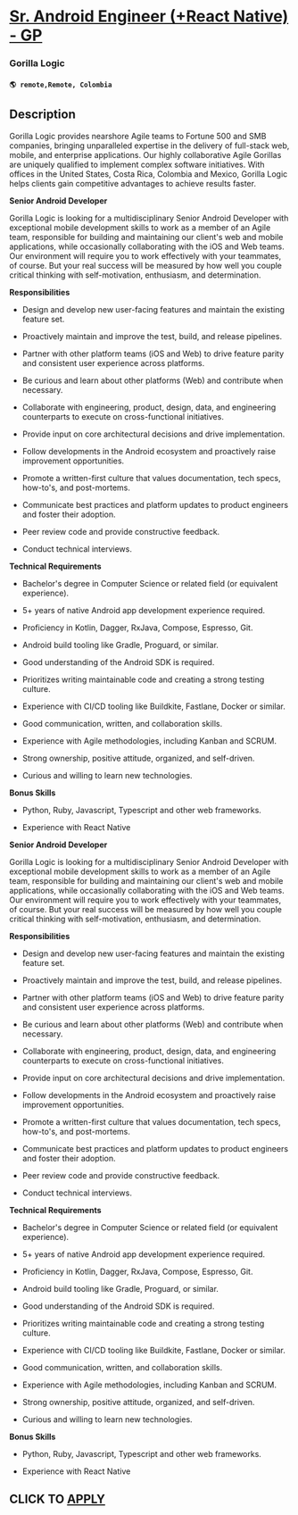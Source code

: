 # [Sr. Android Engineer (+React Native) - GP](https://www.remotewlb.com/apply/sr-android-engineer-react-native-gp)  
### Gorilla Logic  
#### `🌎 remote,Remote, Colombia`  

## Description

Gorilla Logic provides nearshore Agile teams to Fortune 500 and SMB companies, bringing unparalleled expertise in the delivery of full-stack web, mobile, and enterprise applications. Our highly collaborative Agile Gorillas are uniquely qualified to implement complex software initiatives. With offices in the United States, Costa Rica, Colombia and Mexico, Gorilla Logic helps clients gain competitive advantages to achieve results faster.

  

 **Senior Android Developer**

  

Gorilla Logic is looking for a multidisciplinary Senior Android Developer with exceptional mobile development skills to work as a member of an Agile team, responsible for building and maintaining our client's web and mobile applications, while occasionally collaborating with the iOS and Web teams. Our environment will require you to work effectively with your teammates, of course. But your real success will be measured by how well you couple critical thinking with self-motivation, enthusiasm, and determination.

  

 **Responsibilities**

  

* Design and develop new user-facing features and maintain the existing feature set.

* Proactively maintain and improve the test, build, and release pipelines.

* Partner with other platform teams (iOS and Web) to drive feature parity and consistent user experience across platforms.

* Be curious and learn about other platforms (Web) and contribute when necessary.

* Collaborate with engineering, product, design, data, and engineering counterparts to execute on cross-functional initiatives.

* Provide input on core architectural decisions and drive implementation.

* Follow developments in the Android ecosystem and proactively raise improvement opportunities.

* Promote a written-first culture that values documentation, tech specs, how-to's, and post-mortems.

* Communicate best practices and platform updates to product engineers and foster their adoption.

* Peer review code and provide constructive feedback.

* Conduct technical interviews.

  

 **Technical Requirements**

  

* Bachelor's degree in Computer Science or related field (or equivalent experience).

* 5+ years of native Android app development experience required.

* Proficiency in Kotlin, Dagger, RxJava, Compose, Espresso, Git.

* Android build tooling like Gradle, Proguard, or similar.

* Good understanding of the Android SDK is required.

* Prioritizes writing maintainable code and creating a strong testing culture.

* Experience with CI/CD tooling like Buildkite, Fastlane, Docker or similar.

* Good communication, written, and collaboration skills.

* Experience with Agile methodologies, including Kanban and SCRUM.

* Strong ownership, positive attitude, organized, and self-driven.

* Curious and willing to learn new technologies.

  

 **Bonus Skills**

  

* Python, Ruby, Javascript, Typescript and other web frameworks.

* Experience with React Native

  

 **Senior Android Developer**

  

Gorilla Logic is looking for a multidisciplinary Senior Android Developer with exceptional mobile development skills to work as a member of an Agile team, responsible for building and maintaining our client's web and mobile applications, while occasionally collaborating with the iOS and Web teams. Our environment will require you to work effectively with your teammates, of course. But your real success will be measured by how well you couple critical thinking with self-motivation, enthusiasm, and determination.

  

 **Responsibilities**

  

* Design and develop new user-facing features and maintain the existing feature set.

* Proactively maintain and improve the test, build, and release pipelines.

* Partner with other platform teams (iOS and Web) to drive feature parity and consistent user experience across platforms.

* Be curious and learn about other platforms (Web) and contribute when necessary.

* Collaborate with engineering, product, design, data, and engineering counterparts to execute on cross-functional initiatives.

* Provide input on core architectural decisions and drive implementation.

* Follow developments in the Android ecosystem and proactively raise improvement opportunities.

* Promote a written-first culture that values documentation, tech specs, how-to's, and post-mortems.

* Communicate best practices and platform updates to product engineers and foster their adoption.

* Peer review code and provide constructive feedback.

* Conduct technical interviews.

  

 **Technical Requirements**

  

* Bachelor's degree in Computer Science or related field (or equivalent experience).

* 5+ years of native Android app development experience required.

* Proficiency in Kotlin, Dagger, RxJava, Compose, Espresso, Git.

* Android build tooling like Gradle, Proguard, or similar.

* Good understanding of the Android SDK is required.

* Prioritizes writing maintainable code and creating a strong testing culture.

* Experience with CI/CD tooling like Buildkite, Fastlane, Docker or similar.

* Good communication, written, and collaboration skills.

* Experience with Agile methodologies, including Kanban and SCRUM.

* Strong ownership, positive attitude, organized, and self-driven.

* Curious and willing to learn new technologies.

  

 **Bonus Skills**

  

* Python, Ruby, Javascript, Typescript and other web frameworks.

* Experience with React Native

  

  
## CLICK TO [APPLY](https://www.remotewlb.com/apply/sr-android-engineer-react-native-gp)

